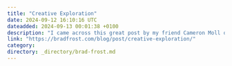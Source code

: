 ```yaml
---
title: "Creative Exploration"
date: 2024-09-12 16:10:16 UTC
dateadded: 2024-09-13 00:01:38 +0100
description: "I came across this great post by my friend Cameron Moll on LinkedIn. He says: Telling designers they shouldn’t use high-fidelity designs early in the exploration process can be the equivalent of telling an artist they shouldn’t use paint and […]"
link: "https://bradfrost.com/blog/post/creative-exploration/"
category:
directory: _directory/brad-frost.md
---
```

